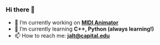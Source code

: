 ### Hi there 👋

- 🔭 I’m currently working on [**MIDI Animator**](https://github.com/imacj/MIDIAnimator)
- 🌱 I’m currently learning **C++, Python (always learning!)**
- 📫 How to reach me: [**jalt@capital.edu**](mailto:jalt@capital.edu)
